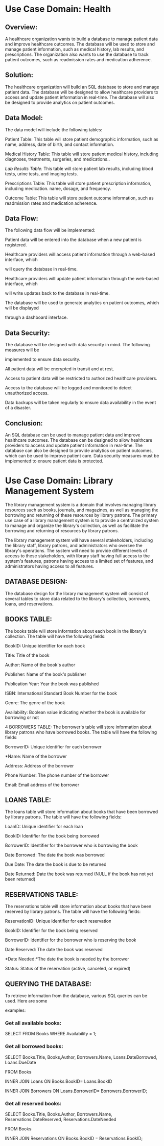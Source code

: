 # Use Case Domain: Health

## Overview:

A healthcare organization wants to build a database to manage patient data and improve healthcare outcomes. The database will be used to store and manage patient information, such as medical history, lab results, and prescriptions. The organization also wants to use the database to track patient outcomes, such as readmission rates and medication adherence.

## Solution:

The healthcare organization will build an SQL database to store and manage patient data. The database will be designed to allow healthcare providers to access and update patient information in real-time. The database will also be designed to provide analytics on patient outcomes.

## Data Model:

The data model will include the following tables:

Patient Table: This table will store patient demographic information, such as name, address, date of birth, and contact information.

Medical History Table: This table will store patient medical history, including diagnoses, treatments, surgeries, and medications..

*Lab Results Table:* This table will store patient lab results, including blood tests, urine tests, and imaging tests.

Prescriptions Table: This table will store patient prescription information, including medication. name, dosage, and frequency.

Outcome Table: This table will store patient outcome information, such as readmission rates and medication adherence.

## Data Flow:

The following data flow will be implemented:

Patient data will be entered into the database when a new patient is registered.

Healthcare providers will access patient information through a web-based interface, which

will query the database in real-time.

Healthcare providers will update patient information through the web-based interface, which

will write updates back to the database in real-time.

The database will be used to generate analytics on patient outcomes, which will be displayed

through a dashboard interface.

## Data Security:

The database will be designed with data security in mind. The following measures will be

implemented to ensure data security.

All patient data will be encrypted in transit and at rest.
 
Access to patient data will be restricted to authorized healthcare providers.

Access to the database will be logged and monitored to detect unauthorized access.

Data backups will be taken regularly to ensure data availability in the event of a disaster.

## Conclusion:

An SQL database can be used to manage patient data and improve healthcare outcomes. The database can be designed to allow healthcare providers to access and update patient information in real-time. The database can also be designed to provide analytics on patient outcomes, which can be used to improve patient care. Data security measures must be implemented to ensure patient data is protected.

# Use Case Domain: Library Management System

The library management system is a domain that involves managing library resources such as books, journals, and magazines, as well as managing the borrowing and returning of these resources by library patrons. The primary use case of a library management system is to provide a centralized system to manage and organize the library's collection, as well as facilitate the  borrowing and returning of resources by library patrons.

The library management system will have several stakeholders, including the library staff, library patrons, and administrators who oversee the library's operations. The system will need to provide different levels of access to these stakeholders, with library staff having full access to the system's features, patrons having access to a limited set of features, and administrators having access to all features.

## DATABASE DESIGN:

The database design for the library management system will consist of several tables to store data related to the library's collection, borrowers, loans, and reservations.

## BOOKS TABLE:

The books table will store information about each book in the library's collection. The table will have the following fields:

BookID: Unique identifier for each book

Title: Title of the book

Author: Name of the book's author

Publisher: Name of the book's publisher

Publication Year: Year the book was published

ISBN: International Standard Book Number for the book

Genre: The genre of the book

Availability: Boolean value indicating whether the book is available for borrowing or not

4 BORROWERS TABLE: The borrower's table will store information about library patrons who have borrowed books. The table will have the following fields:

BorrowerID: Unique identifier for each borrower

*Name: Name of the borrower

Address: Address of the borrower

Phone Number: The phone number of the borrower

Email: Email address of the borrower

## LOANS TABLE:

The loans table will store information about books that have been borrowed by library patrons. The table will have the following fields:

LoanID: Unique identifier for each loan

BookID: Identifier for the book being borrowed

BorrowerID: Identifier for the borrower who is borrowing the book

Date Borrowed: The date the book was borrowed

Due Date: The date the book is due to be returned

Date Returned: Date the book was returned (NULL if the book has not yet been returned)

## RESERVATIONS TABLE:

The reservations table will store information about books that have been reserved by library patrons. The table will have the following fields:

ReservationID: Unique identifier for each reservation

BookID: Identifier for the book being reserved

BorrowerID: Identifier for the borrower who is reserving the book

Date Reserved: The date the book was reserved

*Date Needed:*The date the book is needed by the borrower

Status: Status of the reservation (active, canceled, or expired)

## QUERYING THE DATABASE:

To retrieve information from the database, various SQL queries can be used. Here are some

examples:

### Get all available books:

SELECT FROM Books WHERE Availability = 1;

### Get all borrowed books:

SELECT Books.Title, Books,Author, Borrowers.Name, Loans.DateBorrowed, Loans.DueDate

FROM Books

INNER JOIN Loans ON Books.BookID= Loans.BookID

INNER JOIN Borrowers ON Loans.BorrowerID= Borrowers.BorrowerID;

### Get all reserved books:

SELECT Books.Title, Books.Author, Borrowers.Name, Reservations.DateReserved, Reservations.DateNeeded

FROM Books

INNER JOIN Reservations ON Books.BookID = Reservations.BookID;
